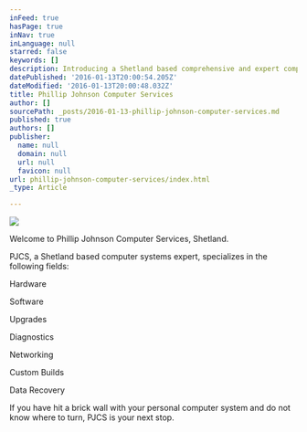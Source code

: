 ```yaml
---
inFeed: true
hasPage: true
inNav: true
inLanguage: null
starred: false
keywords: []
description: Introducing a Shetland based comprehensive and expert computer service provider.
datePublished: '2016-01-13T20:00:54.205Z'
dateModified: '2016-01-13T20:00:48.032Z'
title: Phillip Johnson Computer Services
author: []
sourcePath: _posts/2016-01-13-phillip-johnson-computer-services.md
published: true
authors: []
publisher:
  name: null
  domain: null
  url: null
  favicon: null
url: phillip-johnson-computer-services/index.html
_type: Article

---
```

![](https://s3-us-west-2.amazonaws.com/the-grid-img/p/cf03bceabd2fae37f5e735efb9c6443effb710b7.jpg)

Welcome to Phillip Johnson Computer Services, Shetland.

PJCS, a Shetland based computer systems expert, specializes in the following fields:

Hardware

Software

Upgrades

Diagnostics

Networking

Custom Builds

Data Recovery

If you have hit a brick wall with your personal computer system and do not know where to turn, PJCS is your next stop.